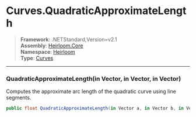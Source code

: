 # Curves.QuadraticApproximateLength

> **Framework**: .NETStandard,Version=v2.1  
> **Assembly**: [Heirloom.Core][0]  
> **Namespace**: [Heirloom][0]  
> **Type**: [Curves][1]  

--------------------------------------------------------------------------------

### QuadraticApproximateLength(in Vector, in Vector, in Vector)

Computes the approximate arc length of the quadratic curve using line segments.

```cs
public float QuadraticApproximateLength(in Vector a, in Vector b, in Vector c)
```

[0]: ../Heirloom.Core.md
[1]: Heirloom.Curves.md

